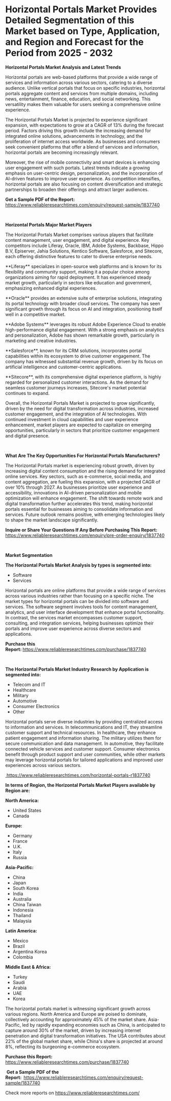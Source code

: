 <p><h1>Horizontal Portals Market Provides Detailed Segmentation of this Market based on Type, Application, and Region and Forecast for the Period from 2025 - 2032</h1></p><p><strong>Horizontal Portals Market Analysis and Latest Trends</strong></p>
<p><p>Horizontal portals are web-based platforms that provide a wide range of services and information across various sectors, catering to a diverse audience. Unlike vertical portals that focus on specific industries, horizontal portals aggregate content and services from multiple domains, including news, entertainment, finance, education, and social networking. This versatility makes them valuable for users seeking a comprehensive online experience.</p><p>The Horizontal Portals Market is projected to experience significant expansion, with expectations to grow at a CAGR of 13% during the forecast period. Factors driving this growth include the increasing demand for integrated online solutions, advancements in technology, and the proliferation of internet access worldwide. As businesses and consumers seek convenient platforms that offer a blend of services and information, horizontal portals are becoming increasingly relevant.</p><p>Moreover, the rise of mobile connectivity and smart devices is enhancing user engagement with such portals. Latest trends indicate a growing emphasis on user-centric design, personalization, and the incorporation of AI-driven features to improve user experience. As competition intensifies, horizontal portals are also focusing on content diversification and strategic partnerships to broaden their offerings and attract larger audiences.</p></p>
<p><strong>Get a Sample PDF of the Report:&nbsp;</strong> <a href="https://www.reliableresearchtimes.com/enquiry/request-sample/1837740?utm_campaign=3320&utm_medium=2&utm_source=Github&utm_content=ia&utm_term=09032025&utm_id=horizontal-portals">https://www.reliableresearchtimes.com/enquiry/request-sample/1837740</a></p>
<p>&nbsp;</p>
<p><strong>Horizontal Portals Major Market Players</strong></p>
<p><p>The Horizontal Portals Market comprises various players that facilitate content management, user engagement, and digital experience. Key competitors include Liferay, Oracle, IBM, Adobe Systems, Backbase, Hippo B.V, Episerver, Jahia Solutions, Kentico Software, Salesforce, and Sitecore, each offering distinctive features to cater to diverse enterprise needs.</p><p>**Liferay** specializes in open-source web platforms and is known for its flexibility and community support, making it a popular choice among organizations aiming for rapid deployment. It has experienced steady market growth, particularly in sectors like education and government, emphasizing enhanced digital experiences. </p><p>**Oracle** provides an extensive suite of enterprise solutions, integrating its portal technology with broader cloud services. The company has seen significant growth through its focus on AI and integration, positioning itself well in a competitive market.</p><p>**Adobe Systems** leverages its robust Adobe Experience Cloud to enable high-performance digital engagement. With a strong emphasis on analytics and personalization, Adobe has shown remarkable growth, particularly in marketing and creative industries.</p><p>**Salesforce**, known for its CRM solutions, incorporates portal capabilities within its ecosystem to drive customer engagement. The company has witnessed substantial revenue growth, driven by its focus on artificial intelligence and customer-centric applications.</p><p>**Sitecore**, with its comprehensive digital experience platform, is highly regarded for personalized customer interactions. As the demand for seamless customer journeys increases, Sitecore's market potential continues to expand.</p><p>Overall, the Horizontal Portals Market is projected to grow significantly, driven by the need for digital transformation across industries, increased customer engagement, and the integration of AI technologies. With continued investment in cloud capabilities and user experience enhancement, market players are expected to capitalize on emerging opportunities, particularly in sectors that prioritize customer engagement and digital presence.</p></p>
<p>&nbsp;</p>
<p><strong>What Are The Key Opportunities For Horizontal Portals Manufacturers?</strong></p>
<p><p>The Horizontal Portals market is experiencing robust growth, driven by increasing digital content consumption and the rising demand for integrated online services. Key sectors, such as e-commerce, social media, and content aggregation, are fueling this expansion, with a projected CAGR of over 10% through 2027. As businesses prioritize user experience and accessibility, innovations in AI-driven personalization and mobile optimization will enhance engagement. The shift towards remote work and digital transformation further accelerates this trend, making horizontal portals essential for businesses aiming to consolidate information and services. Future outlook remains positive, with emerging technologies likely to shape the market landscape significantly.</p></p>
<p><strong>Inquire or Share Your Questions If Any Before Purchasing This Report:</strong> <a href="https://www.reliableresearchtimes.com/enquiry/pre-order-enquiry/1837740?utm_campaign=3320&utm_medium=2&utm_source=Github&utm_content=ia&utm_term=09032025&utm_id=horizontal-portals">https://www.reliableresearchtimes.com/enquiry/pre-order-enquiry/1837740</a></p>
<p>&nbsp;</p>
<p><strong>Market Segmentation</strong></p>
<p><strong>The Horizontal Portals Market Analysis by types is segmented into:</strong></p>
<p><ul><li>Software</li><li>Services</li></ul></p>
<p><p>Horizontal portals are online platforms that provide a wide range of services across various industries rather than focusing on a specific niche. The market types for horizontal portals can be divided into software and services. The software segment involves tools for content management, analytics, and user interface development that enhance portal functionality. In contrast, the services market encompasses customer support, consulting, and integration services, helping businesses optimize their portals and improve user experience across diverse sectors and applications.</p></p>
<p><strong>Purchase this Report:&nbsp;</strong><a href="https://www.reliableresearchtimes.com/purchase/1837740?utm_campaign=3320&utm_medium=2&utm_source=Github&utm_content=ia&utm_term=09032025&utm_id=horizontal-portals">https://www.reliableresearchtimes.com/purchase/1837740</a></p>
<p>&nbsp;</p>
<p><strong>The Horizontal Portals Market Industry Research by Application is segmented into:</strong></p>
<p><ul><li>Telecom and IT</li><li>Healthcare</li><li>Military</li><li>Automotive</li><li>Consumer Electronics</li><li>Other</li></ul></p>
<p><p>Horizontal portals serve diverse industries by providing centralized access to information and services. In telecommunications and IT, they streamline customer support and technical resources. In healthcare, they enhance patient engagement and information sharing. The military utilizes them for secure communication and data management. In automotive, they facilitate connected vehicle services and customer support. Consumer electronics benefit through product support and user communities, while other markets may leverage horizontal portals for tailored applications and improved user experiences across various sectors.</p></p>
<p><a href="https://www.reliableresearchtimes.com/horizontal-portals-r1837740?utm_campaign=3320&utm_medium=2&utm_source=Github&utm_content=ia&utm_term=09032025&utm_id=horizontal-portals">&nbsp;https://www.reliableresearchtimes.com/horizontal-portals-r1837740</a></p>
<p><strong>In terms of Region, the Horizontal Portals Market Players available by Region are:</strong></p>
<p>
    <p> <strong> North America: </strong>
        <ul>
            <li>United States</li>
            <li>Canada</li>
        </ul>
        </p> 
    <p> <strong> Europe: </strong>
        <ul>
            <li>Germany</li>
            <li>France</li>
            <li>U.K.</li>
            <li>Italy</li>
            <li>Russia</li>
        </ul>
        </p> 
    <p> <strong> Asia-Pacific: </strong>
        <ul>
            <li>China</li>
            <li>Japan</li>
            <li>South Korea</li>
            <li>India</li>
            <li>Australia</li>
            <li>China Taiwan</li>
            <li>Indonesia</li>
            <li>Thailand</li>
            <li>Malaysia</li>
        </ul>
        </p> 
    <p> <strong> Latin America: </strong>
        <ul>
            <li>Mexico</li>
            <li>Brazil</li>
            <li>Argentina Korea</li>
            <li>Colombia</li>
        </ul>
        </p> 
    <p> <strong> Middle East & Africa: </strong>
        <ul>
            <li>Turkey</li>
            <li>Saudi</li>
            <li>Arabia</li>
            <li>UAE</li>
            <li>Korea</li>
        </ul>
    </p>
    </p>
<p><p>The horizontal portals market is witnessing significant growth across various regions. North America and Europe are poised to dominate, collectively accounting for approximately 45% of the market share. Asia-Pacific, led by rapidly expanding economies such as China, is anticipated to capture around 30% of the market, driven by increasing internet penetration and digital transformation initiatives. The USA contributes about 22% of the global market share, while China's share is projected at around 8%, reflecting its burgeoning e-commerce ecosystem.</p></p>
<p><strong>Purchase this Report: </strong><a href="https://www.reliableresearchtimes.com/purchase/1837740?utm_campaign=3320&utm_medium=2&utm_source=Github&utm_content=ia&utm_term=09032025&utm_id=horizontal-portals">https://www.reliableresearchtimes.com/purchase/1837740</a></p>
<p>&nbsp;<strong>Get a Sample PDF of the Report:&nbsp;&nbsp;</strong><a href="https://www.reliableresearchtimes.com/enquiry/request-sample/1837740?utm_campaign=3320&utm_medium=2&utm_source=Github&utm_content=ia&utm_term=09032025&utm_id=horizontal-portals">https://www.reliableresearchtimes.com/enquiry/request-sample/1837740</a></p>
<p><strong></strong></p>
<p>Check more reports on <a href="https://www.reliableresearchtimes.com/?utm_campaign=3320&utm_medium=2&utm_source=Github&utm_content=ia&utm_term=09032025&utm_id=horizontal-portals">https://www.reliableresearchtimes.com/</a></p>